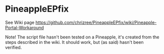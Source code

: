 # PineappleEPfix

See Wiki page
https://github.com/chrizree/PineappleEPfix/wiki/Pineapple-Portal-Workaround

Note! The script file hasn't been tested on a Pineapple, it's created from the steps described in the wiki. It should work, but (as said) hasn't been verified.
